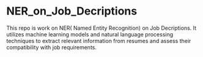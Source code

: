 # NER_on_Job_Decriptions
This repo is work on NER( Named Entity Recognition) on Job Decriptions. It utilizes machine learning models and natural language processing techniques to extract relevant information from
resumes and assess their compatibility with job requirements.
